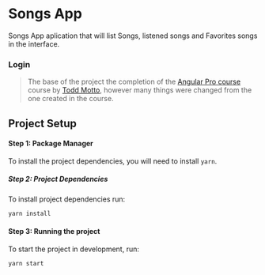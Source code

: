 # Songs App

Songs App aplication that will list Songs, listened songs and Favorites songs in the interface.

### Login



> The base of the project the completion of the [Angular Pro course](https://ultimateangular.com/courses/#angular-2) course by [Todd Motto](https://twitter.com/toddmotto), however many things were changed from the one created in the course.

## Project Setup

#### Step 1: Package Manager

To install the project dependencies, you will need to install `yarn`. 

##### Step 2: Project Dependencies

To install project dependencies run:

```bash
yarn install
```

#### Step 3: Running the project

To start the project in development, run:

```
yarn start
```


